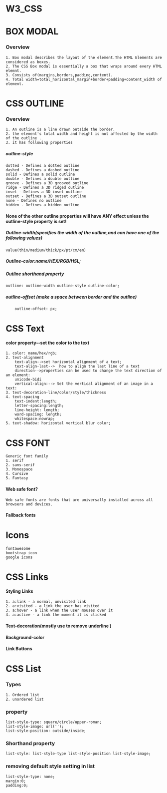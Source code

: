 # W3_CSS


# BOX MODAL
### Overview
    1. Box modal describes the layout of the element.The HTML Elements are considered as boxes.
    2. The CSS Box modal is essentially a box that wraps around every HTML elemnt.
    3. Consists of(margins,borders,padding,content).
    4. Total width=total_horizontal_margin+border+padding+content_width of element.

# CSS OUTLINE
### Overview
    1. An outline is a line drawn outside the border.
    2. the element's total width and height is not affected by the width of the outline .
    3. it has following properties
##### outline-style
    dotted - Defines a dotted outline
    dashed - Defines a dashed outline
    solid - Defines a solid outline
    double - Defines a double outline
    groove - Defines a 3D grooved outline
    ridge - Defines a 3D ridged outline
    inset - Defines a 3D inset outline
    outset - Defines a 3D outset outline
    none - Defines no outline
    hidden - Defines a hidden outline

#### None of the other outline properties will have ANY effect unless the outline-style property is set!

##### Outline-width(specifies the width of the outline,and can have one of the following values)
    value(thin/medium/thick/px/pt/cm/em)

##### Outline-color:name/HEX/RGB/HSL;
##### Outline shorthand property
    outline: outline-width outline-style outline-color;
##### outline-offset (make a space between border and the outline)
        outline-offset: px;

# CSS Text
#### color property--set the color to the text
    1. color: name/hex/rgb;
    2. text-alignment
        text-align-->set horizontal alignment of a text;
        text-align-last-->  how to align the last line of a text
        direction-->properties can be used to change the text direction of an element:
        unicode-bidi
        vertical-align:--> Set the vertical alignment of an image in a text: 
    3. text-decoration-line/color/style/thickness
    4. text-spacing
        text-indent:length;
        letter-spacing:length;
        line-height: length;
        word-spacing: length;
        whitespace:nowrap;
    5. text-shadow: horizontal vertical blur color;

# CSS FONT
    Generic font family
    1. serif
    2. sans-serif
    3. Monospace
    4. Cursive
    5. Fantasy
#### Web safe font?
    Web safe fonts are fonts that are universally installed across all browsers and devices.
#### Fallback fonts

# Icons
    fontawesome
    bootstrap icon
    google icons

# CSS Links
#### Styling Links
    1. a:link - a normal, unvisited link
    2. a:visited - a link the user has visited
    3. a:hover - a link when the user mouses over it
    4. a:active - a link the moment it is clicked
   
#### Text-decoration(mostly use to remove underline )
#### Background-color
#### Link Buttons

# CSS List
###  Types
    1. Ordered list 
    2. unordered list
### property
    list-style-type: square/circle/upper-roman;
    list-style-image: url('');
    list-style-position: outside/inside;
### Shorthand property
    list-style: list-style-type list-style-position list-style-image;
### removing default style setting in list
    list-style-type: none;
    margin:0;
    padding:0;














 